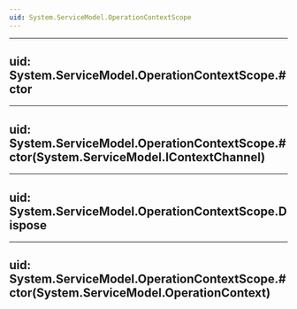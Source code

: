 ```yaml
---
uid: System.ServiceModel.OperationContextScope
---
```


---
uid: System.ServiceModel.OperationContextScope.#ctor
---

---
uid: System.ServiceModel.OperationContextScope.#ctor(System.ServiceModel.IContextChannel)
---

---
uid: System.ServiceModel.OperationContextScope.Dispose
---

---
uid: System.ServiceModel.OperationContextScope.#ctor(System.ServiceModel.OperationContext)
---
